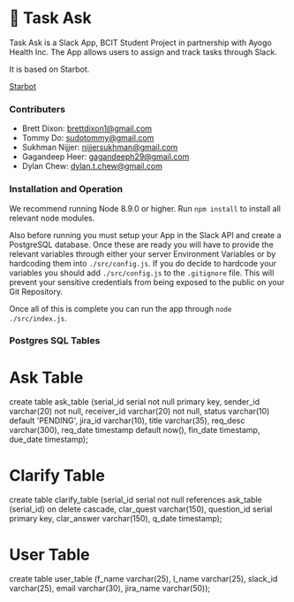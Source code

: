# 🌟 Task Ask


Task Ask is a Slack App, BCIT Student Project in partnership with Ayogo Health Inc.  The App allows users to assign and track tasks through Slack.  

It is based on Starbot.

[Starbot](https://blog.heroku.com/how-to-deploy-your-slack-bots-to-heroku) 

### Contributers
* Brett Dixon:  [brettdixon1@gmail.com](brettdixon1@gmail.com)
* Tommy Do: [sudotommy@gmail.com](sudotommy@gmail.com)
* Sukhman Nijjer: [nijjersukhman@gmail.com](nijjersukhman@gmail.com)
* Gagandeep Heer: [gagandeeph29@gmail.com](gagandeeph29@gmail.com)
* Dylan Chew: [dylan.t.chew@gmail.com](dylan.t.chew@gmail.com)

### Installation and Operation

We recommend running Node 8.9.0 or higher.  Run `npm install` to install all relevant node modules.

Also before running you must setup your App in the Slack API and create a PostgreSQL database.  Once these are ready you will have to provide the relevant variables through either your server Environment Variables or by hardcoding them into `./src/config.js`.  If you do decide to hardcode your variables you should add `./src/config.js` to the `.gitignore` file.  This will prevent your sensitive credentials from being exposed to the public on your Git Repository.

Once all of this is complete you can run the app through `node ./src/index.js`.

### Postgres SQL Tables
# Ask Table
create table ask_table (serial_id serial not null primary key, sender_id varchar(20) not null, receiver_id varchar(20) not null, 
status varchar(10) default 'PENDING', jira_id varchar(10), title varchar(35), req_desc varchar(300), req_date timestamp default now(), fin_date timestamp, due_date timestamp);

# Clarify Table
create table clarify_table (serial_id serial not null references ask_table (serial_id) on delete cascade, 
clar_quest varchar(150), question_id serial primary key, clar_answer varchar(150), q_date timestamp);

# User Table
create table user_table (f_name varchar(25), l_name varchar(25), slack_id varchar(25), email varchar(30), 
jira_name varchar(50));
